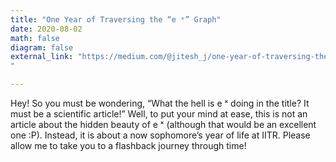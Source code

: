 ```yaml
---
title: "One Year of Traversing the “e ˣ” Graph"
date: 2020-08-02
math: false
diagram: false
external_link: "https://medium.com/@jitesh_j/one-year-of-traversing-the-e-%CB%A3-graph-767973e9bf17?sk=8ea14ee7d09bebde5f02d73049b9ab96
"

---
```

Hey! So you must be wondering, “What the hell is e ˣ doing in the title? It must be a scientific article!” Well, to put your mind at ease, this is not an article about the hidden beauty of e ˣ (although that would be an excellent one :P). Instead, it is about a now sophomore’s year of life at IITR. Please allow me to take you to a flashback journey through time!

